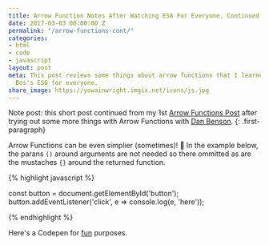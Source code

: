 ```yaml
---
title: Arrow Function Notes After Watching ES6 For Everyone, Continued
date: 2017-03-03 00:00:00 Z
permalink: "/arrow-functions-cont/"
categories:
- html
- code
- javascript
layout: post
meta: This post reviews some things about arrow functions that I learned from Wes
  Bos's ES6 for everyone.
share_image: https://yowainwright.imgix.net/icons/js.jpg
---
```


Note post: this short post continued from my 1st [Arrow Functions Post](https://jeffry.in/arrow-functions/) after trying out some more things with Arrow Functions with [Dan Benson](https://www.linkedin.com/in/dansbenson/).
{: .first-paragraph}

Arrow Functions can be even simplier (sometimes)! 💪 In the example below, the parans `()` around arguments are not needed so there ommitted as are the mustaches `{}` around the returned function.

{% highlight javascript %}

  const button = document.getElementById('button');
  button.addEventListener('click', e => console.log(e, 'here'));

{% endhighlight %}

Here's a Codepen for [fun](http://codepen.io/yowainwright/pen/ac6ec21ee8bc9a4ec8dbdfbe56778626) purposes.
